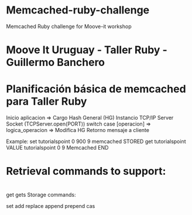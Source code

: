 # Memcached-ruby-challenge
Memcached Ruby challenge for Moove-it workshop

# Moove It Uruguay - Taller Ruby - Guillermo Banchero

# Planificación básica de memcached para Taller Ruby
 Inicio aplicacion => Cargo Hash General (HG)
 Instancio TCP/IP Server Socket (TCPServer.open(PORT))
 switch case [operacion] => logica_operacion => Modifica HG
 Retorno mensaje a cliente


 Example: set tutorialspoint 0 900 9
 memcached
 STORED
 get tutorialspoint
 VALUE tutorialspoint 0 9
 Memcached
 END

# Retrieval commands to support:
#
 get
 gets
 Storage commands:

 set
 add
 replace
 append
 prepend
 cas
